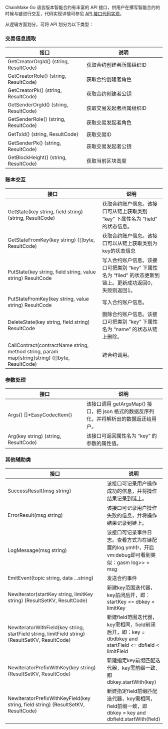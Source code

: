 ChainMake Go 语言版本智能合约有丰富的 API 接口，供用户在撰写智能合约的时候与链进行交互，代码实现详情可参见 [API 接口代码实现](https://docs.chainmaker.org.cn/v1.2.0/html/dev/%E6%99%BA%E8%83%BD%E5%90%88%E7%BA%A6.html#go-tinygo)。

从逻辑方面划分，可将 API 划分为以下类型：

[](id:informationExtraction)

### 交易信息提取

<table><thead>
<tr>
<th width="50%">接口</th>
<th>说明</th>
</tr>
</thead>
<tbody><tr>
<td>GetCreatorOrgId() (string, ResultCode)  </td>
<td>获取合约创建者所属组织ID</td>
</tr>
<tr>
<td>GetCreatorRole() (string, ResultCode) </td>
<td>获取合约创建者角色</td>
</tr>
<tr>
<td>GetCreatorPk() (string, ResultCode) </td>
<td>获取合约创建者公钥</td>
</tr>
<tr>
<td>GetSenderOrgId() (string, ResultCode)  </td>
<td>获取交易发起者所属组织ID</td>
</tr>
<tr>
<td>GetSenderRole() (string, ResultCode) </td>
<td>获取交易发起者角色</td>
</tr>
<tr>
<td>GetTxId() (string, ResultCode) </td>
<td>获取交易ID</td>
</tr>
<tr>
<td>GetSenderPk() (string, ResultCode) </td>
<td>获取交易发起者公钥</td>
</tr>
<tr>
<td>GetBlockHeight() (string, ResultCode) </td>
<td>获取当前区块高度</td>
</tr>
</tbody></table>


[](id:accountInteraction)

### 账本交互

<table><thead>
<tr>
<th width="60%">接口</th>
<th>说明</th>
</tr>
</thead>
<tbody><tr>
<td>GetState(key string, field string) (string, ResultCode)</td>
<td>获取合约账户信息。该接口可从链上获取类别 “key” 下属性名为 “field” 的状态信息。</td>
</tr>
<tr>
<td>GetStateFromKey(key string) ([]byte, ResultCode)</td>
<td>获取合约账户信息。该接口可以从链上获取类别为key的状态信息</td>
</tr>
<tr>
<td>PutState(key string, field string, value string) ResultCode</td>
<td>写入合约账户信息。该接口可把类别 “key” 下属性名为 “filed” 的状态更新到链上。更新成功返回0，失败则返回1。</td>
</tr>
<tr>
<td>PutStateFromKey(key string, value string) ResultCode</td>
<td>写入合约账户信息。</td>
</tr>
<tr>
<td>DeleteState(key string, field string) ResultCode</td>
<td>删除合约账户信息。该接口可把类别 “key” 下属性名为 “name” 的状态从链上删除。</td>
</tr>
<tr>
<td>CallContract(contractName string, method string, param map[string]string) ([]byte, ResultCode)</td>
<td>跨合约调用。</td>
</tr>


</tbody></table>



[](id:parametersProcess)

### 参数处理

<table>
<thead>
<tr>
<th width="50%">接口</th>
<th>说明</th>
</tr>
</thead>
<tbody><tr>
<td>Args() []*EasyCodecItem{}</td>
<td>该接口调用 getArgsMap() 接口，把 json 格式的数据反序列化，并将解析出的数据返还给用户。</td>
</tr>
<tr>
<td>Arg(key string) (string, ResultCode)</td>
<td>该接口可返回属性名为 “key” 的参数的属性值。</td>
</tr>
</tbody></table>


[](id:otherClass)

### 其他辅助类

<table>
<thead>
<tr>
<th width="65%">接口</th>
<th>说明</th>
</tr>
</thead>
<tbody><tr>
<td>SuccessResult(msg string)</td>
<td>该接口可记录用户操作成功的信息，并将操作结果记录到链上。</td>
</tr>
<tr>
<td>ErrorResult(msg string)</td>
<td>该接口可记录用户操作失败的信息，并将操作结果记录到链上。</td>
</tr>
<tr>
<td>LogMessage(msg string)</td>
<td>该接口可记录事件日志。查看方式为在链配置的log.yml中，开启vm:debug即可看到类似：gasm log>> + msg</td>
</tr>
<tr>
<td>EmitEvent(topic string, data ...string)</td>
<td>发送合约事件</td>
</tr>
<tr>
<td>NewIterator(startKey string, limitKey string) (ResultSetKV, ResultCode)</td>
<td>新建key范围迭代器，key前闭后开，即：startKey <= dbkey < limitKey</td>
</tr>
<tr>
<td>NewIteratorWithField(key string, startField string, limitField string) (ResultSetKV, ResultCode)</td>
<td>新建field范围迭代器，key需相同，field前闭后开，即：key = dbdbkey and startField <= dbfield < limitField</td>
</tr>
<tr>
<td>NewIteratorPrefixWithKey(key string) (ResultSetKV, ResultCode)</td>
<td>新建指定key前缀匹配迭代器，key需前缀一致，即dbkey.startWith(key)</td>
</tr>
<tr>
<td>NewIteratorPrefixWithKeyField(key string, field string) (ResultSetKV, ResultCode)</td>
<td>新建指定field前缀匹配迭代器，key需相同，field前缀一致，即dbkey = key and dbfield.startWith(field)</td>
</tr>
</tbody></table>

